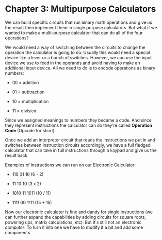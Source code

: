 # Chapter 3: Multipurpose Calculators

We can build specific circuits that run binary math operations and give us the result then implement them in single purpose calculators. But what if we wanted to make a multi-purpose calculator that can do all of the four operations?

We would need a way of switching between the circuits to change the operation the calculator is going to do. Usually this would need a special device like a lever or a bunch of switches. However, we can use the input device we use to feed in the operands and avoid having to make an additional input device. All we need to do is to encode operations as binary numbers:

- 00 = addition

- 01 = subtraction

- 10 = multiplication

- 11 = division

Since we assigned meanings to numbers they became a code. And since they represent  instructions the calculator can do they're called **Operation Code** (Opcode for short).

Once we add an interpreter circuit that reads the instructions we put in and switches between instruction circuits accordingly, we have a full fledged calculator that can take in full instructions through a kaypad and give us the result back

Examples of instructions we can run on our Electronic Calculator:

- 110 01 10 (6 - 2)

- 11 10 10 (3 x 2)

- 1010 11 1011 (10 / 11)

- 1111 00 1111 (15 + 15)

Now our electronic calculator is fine and dandy for single instructions (we can further expand the capabilities by adding circuits for square roots, powering ups, matrix calculations, etc). But it's still not an electronic *computer*. To turn it into one we have to modify it a bit and add some components.
